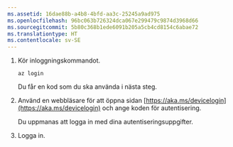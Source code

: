 ```yaml
---
ms.assetid: 16dae88b-a4b8-4bfd-aa3c-25245a9ad975
ms.openlocfilehash: 96bc063b726324dca067e299479c9874d3968d66
ms.sourcegitcommit: 5b80c368b1ede6091b205a5cb4cd8154c6abae72
ms.translationtype: HT
ms.contentlocale: sv-SE
---
```

1. Kör inloggningskommandot.

    ```azurecli
    az login
    ```

   Du får en kod som du ska använda i nästa steg. 

1. Använd en webbläsare för att öppna sidan [https://aka.ms/devicelogin](https://aka.ms/devicelogin)
    och ange koden för autentisering.

    Du uppmanas att logga in med dina autentiseringsuppgifter.

1. Logga in.
 

